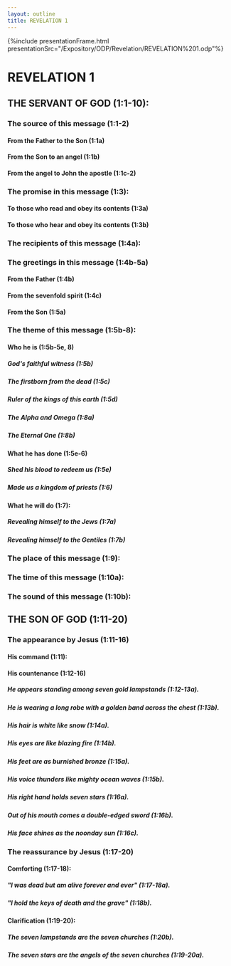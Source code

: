 ```yaml
---
layout: outline
title: REVELATION 1
---
```

{%include presentationFrame.html presentationSrc="/Expository/ODP/Revelation/REVELATION%201.odp"%}

# REVELATION 1
## THE SERVANT OF GOD (1:1-10): 
###  The source of this message (1:1-2) 
####  From the Father to the Son (1:1a) 
####  From the Son to an angel (1:1b) 
####  From the angel to John the apostle (1:1c-2) 
###  The promise in this message (1:3): 
####  To those who read and obey its contents (1:3a) 
####  To those who hear and obey its contents (1:3b) 
###  The recipients of this message (1:4a): 
###  The greetings in this message (1:4b-5a) 
####  From the Father (1:4b) 
####  From the sevenfold spirit (1:4c) 
####  From the Son (1:5a) 
###  The theme of this message (1:5b-8): 
####  Who he is (1:5b-5e, 8) 
#####  God\'s faithful witness (1:5b) 
#####  The firstborn from the dead (1:5c) 
#####  Ruler of the kings of this earth (1:5d) 
#####  The Alpha and Omega (1:8a) 
#####  The Eternal One (1:8b) 
####  What he has done (1:5e-6) 
#####  Shed his blood to redeem us (1:5e) 
#####  Made us a kingdom of priests (1:6) 
####  What he will do (1:7): 
#####  Revealing himself to the Jews (1:7a) 
#####  Revealing himself to the Gentiles (1:7b) 
###  The place of this message (1:9): 
###  The time of this message (1:10a): 
###  The sound of this message (1:10b): 
## THE SON OF GOD (1:11-20) 
###  The appearance by Jesus (1:11-16) 
####  His command (1:11): 
####  His countenance (1:12-16) 
#####  He appears standing among seven gold lampstands (1:12-13a). 
#####  He is wearing a long robe with a golden band across the chest (1:13b). 
#####  His hair is white like snow (1:14a). 
#####  His eyes are like blazing fire (1:14b). 
#####  His feet are as burnished bronze (1:15a). 
#####  His voice thunders like mighty ocean waves (1:15b). 
#####  His right hand holds seven stars (1:16a). 
#####  Out of his mouth comes a double-edged sword (1:16b). 
#####  His face shines as the noonday sun (1:16c). 
###  The reassurance by Jesus (1:17-20) 
####  Comforting (1:17-18): 
#####  \"I was dead but am alive forever and ever\" (1:17-18a). 
#####  \"I hold the keys of death and the grave\" (1:18b). 
####  Clarification (1:19-20): 
#####  The seven lampstands are the seven churches (1:20b). 
#####  The seven stars are the angels of the seven churches (1:19-20a). 
